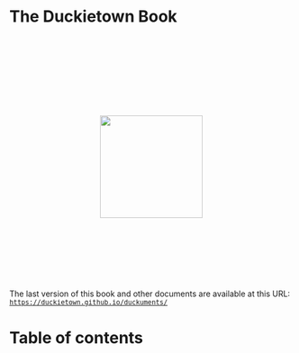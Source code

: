 
<h1 notoc nonumber id='booktitle'>The Duckietown Book</h1>

<p style='text-align:center'>
    <img src='logo.png' style='height:auto; width: 13em; margin-top: 10em; margin-bottom:8em;'/>
</p>

<p>
    The last version of this book and other documents are available at this URL:
    <br/>
    <a style='font-size:smaller; font-family: monospace;' href="https://duckietown.github.io/duckuments/master/duckiebook/index.html">
        https://duckietown.github.io/duckuments/
    </a>
</p>

<h1 notoc="1" nonumber="1" id='toc-heading'>Table of contents</h1>

<!-- place toc here -->
<div id='toc'></div>
<style>
    ul.toc { font-size: smaller; }
    ul.toc, ul.toc ul { list-style-type: none; }
</style>
